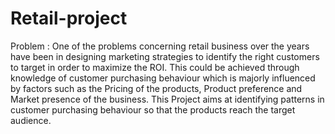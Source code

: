 # Retail-project

Problem : One of the problems concerning retail business over the years have been in designing marketing strategies to identify the right customers to target in order to maximize the ROI. This could be achieved through knowledge of customer purchasing behaviour which is majorly influenced by factors such as the Pricing of the products, Product preference and Market presence of the business. This Project aims at identifying patterns in customer purchasing behaviour so that the products reach the target audience.

